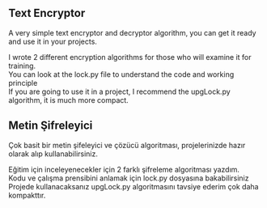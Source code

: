 ## Text Encryptor
A very simple text encryptor and decryptor algorithm, you can get it ready and use it in your projects.

I wrote 2 different encryption algorithms for those who will examine it for training. <br>
  You can look at the lock.py file to understand the code and working principle <br>
  If you are going to use it in a project, I recommend the upgLock.py algorithm, it is much more compact.

## Metin Şifreleyici
Çok basit bir metin şifeleyici ve çözücü algoritması, projelerinizde hazır olarak alıp kullanabilirsiniz.

Eğitim için inceleyenecekler için 2 farklı şifreleme algoritması yazdım. <br>
  Kodu ve çalışma prensibini anlamak için lock.py dosyasına bakabilirsiniz <br>
  Projede kullanacaksanız upgLock.py algoritmasını tavsiye ederim çok daha kompakttır.
